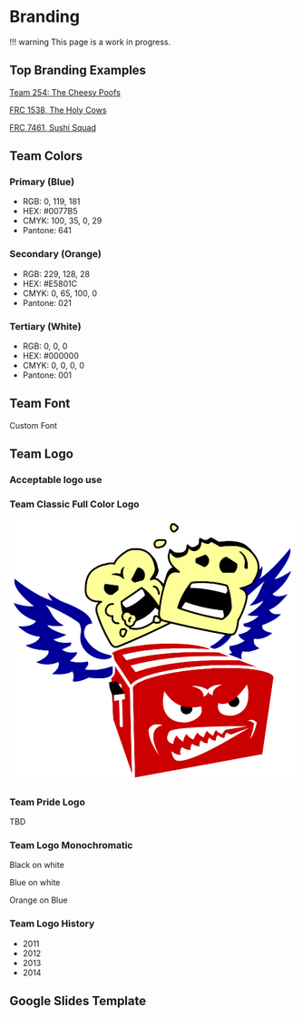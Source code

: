 # Branding

!!! warning
    This page is a work in progress.

## Top Branding Examples

[Team 254: The Cheesy Poofs](https://www.team254.com/resources/identity/)

[FRC 1538, The Holy Cows](https://team1538.com/site/resources/2015BrandStandards.pdf)

[FRC 7461, Sushi Squad](https://www.figma.com/file/szsqQtUDAc3NKs78IyqqCP/Sushi-Squad-Design-Initiative?type=design&node-id=0-1&mode=design)

## Team Colors

### Primary (Blue)

- RGB: 0, 119, 181
- HEX: #0077B5
- CMYK: 100, 35, 0, 29
- Pantone: 641

### Secondary (Orange)

- RGB: 229, 128, 28
- HEX: #E5801C
- CMYK: 0, 65, 100, 0
- Pantone: 021

### Tertiary (White)

- RGB: 0, 0, 0
- HEX: #000000
- CMYK: 0, 0, 0, 0
- Pantone: 001

## Team Font

Custom Font

## Team Logo

### Acceptable logo use

### Team Classic Full Color Logo

![alt text](../toaster_logo.png)

### Team Pride Logo

TBD

### Team Logo Monochromatic

Black on white

Blue on white

Orange on Blue

### Team Logo History

- 2011
- 2012
- 2013
- 2014

## Google Slides Template
